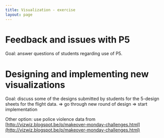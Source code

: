 ```yaml
---
title: Visualization - exercise
layout: page
---
```

# Feedback and issues with P5
Goal: answer questions of students regarding use of P5.

# Designing and implementing new visualizations
Goal: discuss some of the designs submitted by students for the 5-design sheets for the flight data. => go through new round of design => start implementation

Other option: use police violence data from [http://vizwiz.blogspot.be/p/makeover-monday-challenges.html](http://vizwiz.blogspot.be/p/makeover-monday-challenges.html)
